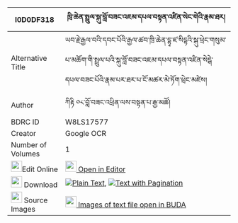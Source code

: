 |I0D0DF318|ཁྲི་ཆེན་སྤྲུལ་སྐུ་བློ་བཟང་འཇམ་དཔལ་བསྟན་འཛིན་སེང་གེའི་རྣམ་ཐར། 
| --- | --- 
|Alternative Title |ཡབ་རྗེ་རྒྱལ་བའི་དབང་པོའི་རྒྱལ་ཚབ་ཁྲི་ཆེན་དྷྭ་ཛ་སིདྷའི་སྐུ་ཕྲེང་གསུམ་པ་མཆོག་གི་སྤྲུལ་པའི་སྐུ་བློ་བཟང་འཇམ་དཔལ་བསྟན་འཛིན་སེངྒེ་དཔལ་བཟང་པོའི་རྣམ་པར་ཐར་པ་ངོ་མཚར་མེ་ཏོག་ཕྲེང་མཛེས།
|Author| ཀིརྟི ༠༨་བློ་བཟང་འཕྲིན་ལས་བསྟན་པ་རྒྱ་མཚོ།
|BDRC ID | W8LS17577
|Creator | Google OCR
|Number of Volumes| 1
|<img width="25" src="https://img.icons8.com/color/25/000000/edit-property.png">Edit Online| [<img width="25" src="https://avatars.githubusercontent.com/u/45091458?s=200&v=4"> Open in Editor](http://editor.openpecha.org/I0D0DF318)
|<img width="25" src="https://img.icons8.com/fluent/48/000000/download-2.png"/>  Download | [![](https://img.icons8.com/color/20/000000/txt.png)Plain Text](https://github.com/Openpecha/I0D0DF318/releases/download/v1/trichen_tulku_lozang_jampal_te_plain_I0D0DF318.zip), [![](https://img.icons8.com/color/20/000000/txt.png)Text with Pagination](https://github.com/Openpecha/I0D0DF318/releases/download/v1/trichen_tulku_lozang_jampal_te_pages_I0D0DF318.zip)
|<img width="25" src="https://img.icons8.com/plasticine/100/000000/pictures-folder.png"/>  Source Images | [<img width="25" src="https://library.bdrc.io/icons/BUDA-small.svg"> Images of text file open in BUDA](https://library.bdrc.io/show/bdr:W8LS17577)